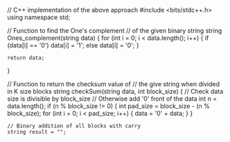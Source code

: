 // C++ implementation of the above approach
#include <bits/stdc++.h>
using namespace std;
 
// Function to find the One's complement
// of the given binary string
string Ones_complement(string data)
{
    for (int i = 0; i < data.length(); i++) {
        if (data[i] == '0')
            data[i] = '1';
        else
            data[i] = '0';
    }
 
    return data;
}
 
// Function to return the checksum value of
// the give string when divided in K size blocks
string checkSum(string data, int block_size)
{
    // Check data size is divisible by block_size
    // Otherwise add '0' front of the data
    int n = data.length();
    if (n % block_size != 0) {
        int pad_size = block_size - (n % block_size);
        for (int i = 0; i < pad_size; i++) {
            data = '0' + data;
        }
    }
 
    // Binary addition of all blocks with carry
    string result = "";
